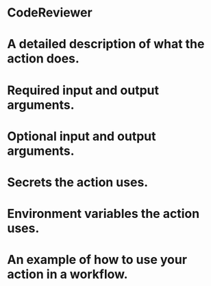 # CodeReviewer

# A detailed description of what the action does.

# Required input and output arguments.

# Optional input and output arguments.

# Secrets the action uses.

# Environment variables the action uses.

# An example of how to use your action in a workflow.